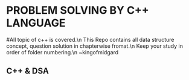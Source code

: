 <h1>PROBLEM SOLVING BY C++ LANGUAGE</h1>
#All topic of c++ is covered.\n
This Repo contains all data structure concept, question solution in chapterwise fromat.\n
Keep your study in order of folder numbering.\n
~kingofmidgard
<h2>C++ & DSA</h2>
